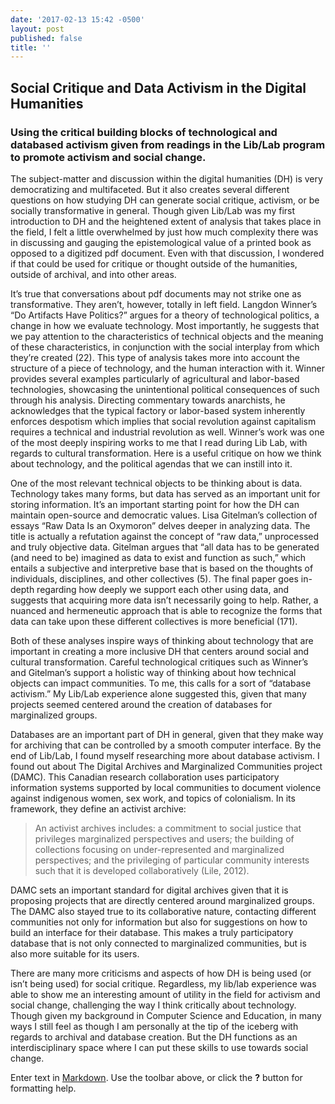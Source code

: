 ```yaml
---
date: '2017-02-13 15:42 -0500'
layout: post
published: false
title: ''
---
```

## Social Critique and Data Activism in the Digital Humanities

### Using the critical building blocks of technological and databased activism given from readings in the Lib/Lab program to promote activism and social change.

The subject-matter and discussion within the digital humanities (DH) is very democratizing and multifaceted. But it also creates several different questions on how studying DH can generate social critique, activism, or be socially transformative in general. Though given Lib/Lab was my first introduction to DH and the heightened extent of analysis that takes place in the field, I felt a little overwhelmed by just how much complexity there was in discussing and gauging the epistemological value of a printed book as opposed to a digitized pdf document. Even with that discussion, I wondered if that could be used for critique or thought outside of the humanities, outside of archival, and into other areas.

It’s true that conversations about pdf documents may not strike one as transformative. They aren’t, however, totally in left field. Langdon Winner’s “Do Artifacts Have Politics?” argues for a theory of technological politics, a change in how we evaluate technology. Most importantly, he suggests that we pay attention to the characteristics of technical objects and the meaning of these characteristics, in conjunction with the social interplay from which they’re created (22). This type of analysis takes more into account the structure of a piece of technology, and the human interaction with it. Winner provides several examples particularly of agricultural and labor-based technologies, showcasing the unintentional political consequences of such through his analysis. Directing commentary towards anarchists, he acknowledges that the typical factory or labor-based system inherently enforces despotism which implies that social revolution against capitalism requires a technical and industrial revolution as well. Winner’s work was one of the most deeply inspiring works to me that I read during Lib Lab, with regards to cultural transformation. Here is a useful critique on how we think about technology, and the political agendas that we can instill into it.

One of the most relevant technical objects to be thinking about is data. Technology takes many forms, but data has served as an important unit for storing information. It’s an important starting point for how the DH can maintain open-source and democratic values. Lisa Gitelman’s collection of essays “Raw Data Is an Oxymoron” delves deeper in analyzing data. The title is actually a refutation against the concept of “raw data,” unprocessed and truly objective data. Gitelman argues that “all data has to be generated (and need to be) imagined as data to exist and function as such,” which entails a subjective and interpretive base that is based on the thoughts of individuals, disciplines, and other collectives (5). The final paper goes in-depth regarding how deeply we support each other using data, and suggests that acquiring more data isn’t necessarily going to help. Rather, a nuanced and hermeneutic approach that is able to recognize the forms that data can take upon these different collectives is more beneficial (171).

Both of these analyses inspire ways of thinking about technology that are important  in creating a more inclusive DH that centers around social and cultural transformation. Careful technological critiques such as Winner’s and Gitelman’s support a holistic way of thinking about how technical objects can impact communities. To me, this calls for a sort of “database activism.” My Lib/Lab experience alone suggested this, given that many projects seemed centered around the creation of databases for marginalized groups.

Databases are an important part of DH in general, given that they make way for archiving that can be controlled by a smooth computer interface. By the end of Lib/Lab, I found myself researching more about database activism. I found out about The Digital Archives and Marginalized Communities project (DAMC). This Canadian research collaboration uses participatory information systems supported by local communities to document violence against indigenous women, sex work, and topics of colonialism. In its framework, they define an activist archive:

> An activist archives includes: a commitment to social justice that privileges marginalized perspectives and users; the building of collections focusing on under-represented and marginalized perspectives; and the privileging of particular community interests such that it is developed collaboratively (Lile, 2012).

DAMC sets an important standard for digital archives given that it is proposing projects that are directly centered around marginalized groups. The DAMC also stayed true to its collaborative nature, contacting different communities not only for information but also for suggestions on how to build an interface for their database. This makes a truly participatory database that is not only connected to marginalized communities, but is also more suitable for its users.

There are many more criticisms and aspects of how DH is being used (or isn’t being used) for social critique. Regardless, my lib/lab experience was able to show me an interesting amount of utility in the field for activism and social change, challenging the way I think critically about technology. Though given my background in Computer Science and Education, in many ways I still feel as though I am personally at the tip of the iceberg with regards to archival and database creation. But the DH functions as an interdisciplinary space where I can put these skills to use towards social change.





Enter text in [Markdown](http://daringfireball.net/projects/markdown/). Use the toolbar above, or click the **?** button for formatting help.
